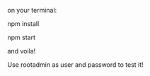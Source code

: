 on your terminal:

npm install

npm start

and voila!

Use rootadmin as user and password to test it!

